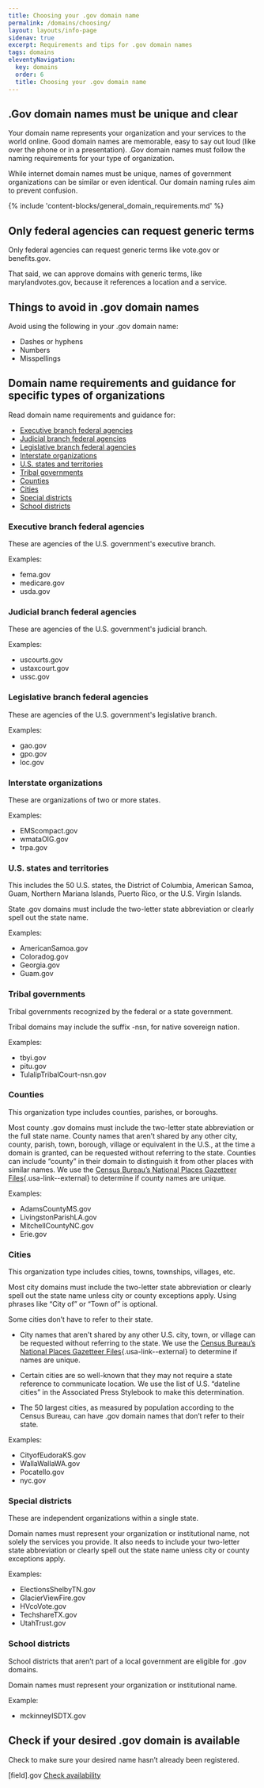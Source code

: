 ```yaml
---
title: Choosing your .gov domain name
permalink: /domains/choosing/
layout: layouts/info-page
sidenav: true
excerpt: Requirements and tips for .gov domain names
tags: domains
eleventyNavigation:
  key: domains
  order: 6
  title: Choosing your .gov domain name
---
```




## .Gov domain names must be unique and clear
Your domain name represents your organization and your services to the world online. Good domain names are memorable, easy to say out loud (like over the phone or in a presentation). .Gov domain names must follow the naming requirements for your type of organization.

While internet domain names must be unique, names of government organizations can be similar or even identical. Our domain naming rules aim to prevent confusion.

{% include 'content-blocks/general_domain_requirements.md' %}


## Only federal agencies can request generic terms
Only federal agencies can request generic terms like vote.gov or benefits.gov.

That said, we can approve domains with generic terms, like marylandvotes.gov, because it references a location and a service.


## Things to avoid in .gov domain names
Avoid using the following in your .gov domain name:
- Dashes or hyphens
- Numbers
- Misspellings


## Domain name requirements and guidance for specific types of organizations
Read domain name requirements and guidance for:
- [Executive branch federal agencies](#executive-branch-federal-agencies)
- [Judicial branch federal agencies](#judicial-branch-federal-agencies)
- [Legislative branch federal agencies](#legislative-branch-federal-agencies)
- [Interstate organizations](#interstate-organizations)
- [U.S. states and territories](#u.s.-states-and-territories)
- [Tribal governments](#tribal-governments)
- [Counties](#counties)
- [Cities](#cities)
- [Special districts](#special-districts)
- [School districts](#school-districts)

### Executive branch federal agencies
These are agencies of the U.S. government's executive branch.

Examples:
- fema.gov
- medicare.gov
- usda.gov

### Judicial branch federal agencies
These are agencies of the U.S. government's judicial branch.

Examples:
- uscourts.gov
- ustaxcourt.gov
- ussc.gov

### Legislative branch federal agencies
These are agencies of the U.S. government's legislative branch.

Examples:
- gao.gov
- gpo.gov
- loc.gov

### Interstate organizations
These are organizations of two or more states.

Examples:
- EMScompact.gov
- wmataOIG.gov
- trpa.gov


### U.S. states and territories
This includes the 50 U.S. states, the District of Columbia, American Samoa, Guam, Northern Mariana Islands, Puerto Rico, or the U.S. Virgin Islands.

State .gov domains must include the two-letter state abbreviation or clearly spell out the state name. 

Examples:
- AmericanSamoa.gov
- Coloradog.gov
- Georgia.gov
- Guam.gov

### Tribal governments
Tribal governments recognized by the federal or a state government.

Tribal domains may include the suffix -nsn, for native sovereign nation.

Examples:
- tbyi.gov
- pitu.gov
- TulalipTribalCourt-nsn.gov

### Counties
This organization type includes counties, parishes, or boroughs.

Most county .gov domains must include the two-letter state abbreviation or the full state name. County names that aren’t shared by any other city, county, parish, town, borough, village or equivalent in the U.S., at the time a domain is granted, can be requested without referring to the state. Counties can include “county” in their domain to distinguish it from other places with similar names. We use the [Census Bureau’s National Places Gazetteer Files](https://www.census.gov/geographies/reference-files/time-series/geo/gazetteer-files.html){.usa-link--external} to determine if county names are unique.

Examples:
- AdamsCountyMS.gov
- LivingstonParishLA.gov
- MitchellCountyNC.gov
- Erie.gov

### Cities
This organization type includes cities, towns, townships, villages, etc.

Most city domains must include the two-letter state abbreviation or clearly spell out the state name unless city or county exceptions apply. Using phrases like “City of” or “Town of” is optional.

Some cities don’t have to refer to their state.

- City names that aren't shared by any other U.S. city, town, or village can be requested without referring to the state. We use the [Census Bureau’s National Places Gazetteer Files](https://www.census.gov/geographies/reference-files/time-series/geo/gazetteer-files.html){.usa-link--external} to determine if names are unique.

- Certain cities are so well-known that they may not require a state reference to communicate location. We use the list of U.S. “dateline cities” in the Associated Press Stylebook to make this determination.

- The 50 largest cities, as measured by population according to the Census Bureau, can have .gov domain names that don’t refer to their state.

Examples:
- CityofEudoraKS.gov
- WallaWallaWA.gov
- Pocatello.gov
- nyc.gov

### Special districts
These are independent organizations within a single state.

Domain names must represent your organization or institutional name, not solely the services you provide. It also needs to include your two-letter state abbreviation or clearly spell out the state name unless city or county exceptions apply.

Examples:
- ElectionsShelbyTN.gov
- GlacierViewFire.gov
- HVcoVote.gov
- TechshareTX.gov
- UtahTrust.gov

### School districts
School districts that aren’t part of a local government are eligible for .gov domains.

Domain names must represent your organization or institutional name.

Example:
- mckinneyISDTX.gov

## Check if your desired .gov domain is available
Check to make sure your desired name hasn’t already been registered.

[field].gov [Check availability](#)

